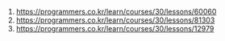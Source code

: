 1. https://programmers.co.kr/learn/courses/30/lessons/60060
2. https://programmers.co.kr/learn/courses/30/lessons/81303
3. https://programmers.co.kr/learn/courses/30/lessons/12979
